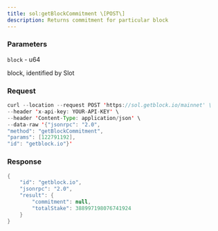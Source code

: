 ```yaml
---
title: sol:getBlockCommitment \[POST\]
description: Returns commitment for particular block
---
```


### Parameters


`block` - u64

block, identified by Slot

### Request

``` java
curl --location --request POST 'https://sol.getblock.io/mainnet' \ 
--header 'x-api-key: YOUR-API-KEY' \ 
--header 'Content-Type: application/json' \ 
--data-raw '{"jsonrpc": "2.0",
"method": "getBlockCommitment",
"params": [122791192],
"id": "getblock.io"}'
```

###  Response

``` java
{
    "id": "getblock.io",
    "jsonrpc": "2.0",
    "result": {
        "commitment": null,
        "totalStake": 388997198076741924
    }
}
```

